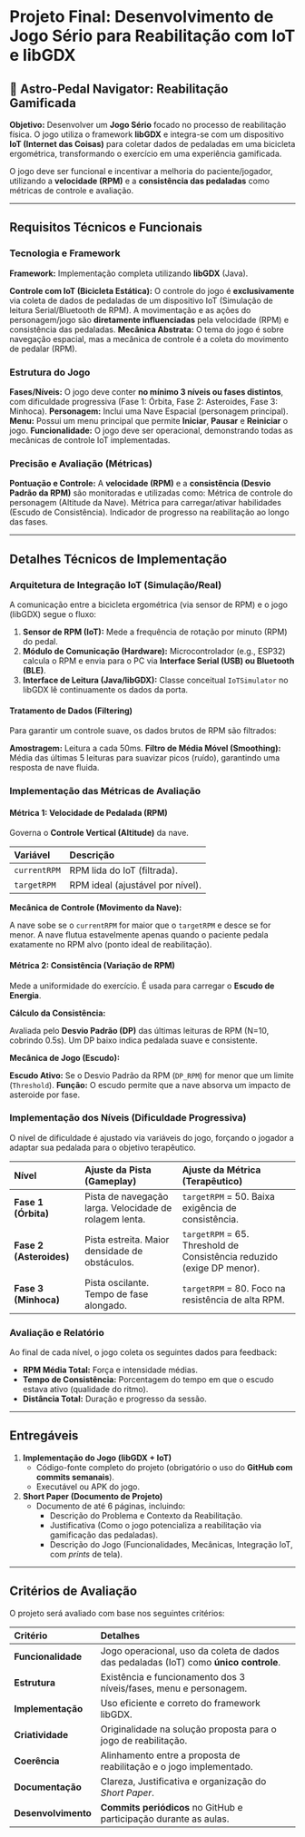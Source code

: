 # Projeto Final: Desenvolvimento de Jogo Sério para Reabilitação com IoT e libGDX

## 🚀 Astro-Pedal Navigator: Reabilitação Gamificada

**Objetivo:** Desenvolver um **Jogo Sério** focado no processo de reabilitação física. O jogo utiliza o framework **libGDX** e integra-se com um dispositivo **IoT (Internet das Coisas)** para coletar dados de pedaladas em uma bicicleta ergométrica, transformando o exercício em uma experiência gamificada.

O jogo deve ser funcional e incentivar a melhoria do paciente/jogador, utilizando a **velocidade (RPM)** e a **consistência das pedaladas** como métricas de controle e avaliação.

---

##  Requisitos Técnicos e Funcionais

### Tecnologia e Framework

**Framework:** Implementação completa utilizando **libGDX** (Java).

**Controle com IoT (Bicicleta Estática):**
     O controle do jogo é **exclusivamente** via coleta de dados de pedaladas de um dispositivo IoT (Simulação de leitura Serial/Bluetooth de RPM).
     A movimentação e as ações do personagem/jogo são **diretamente influenciadas** pela velocidade (RPM) e consistência das pedaladas.
 **Mecânica Abstrata:** O tema do jogo é sobre navegação espacial, mas a mecânica de controle é a coleta do movimento de pedalar (RPM).

### Estrutura do Jogo

**Fases/Níveis:** O jogo deve conter **no mínimo 3 níveis ou fases distintos**, com dificuldade progressiva (Fase 1: Órbita, Fase 2: Asteroides, Fase 3: Minhoca).
**Personagem:** Inclui uma Nave Espacial (personagem principal).
**Menu:** Possui um menu principal que permite **Iniciar**, **Pausar** e **Reiniciar** o jogo.
**Funcionalidade:** O jogo deve ser operacional, demonstrando todas as mecânicas de controle IoT implementadas.

### Precisão e Avaliação (Métricas)

**Pontuação e Controle:** A **velocidade (RPM)** e a **consistência (Desvio Padrão da RPM)** são monitoradas e utilizadas como:
    Métrica de controle do personagem (Altitude da Nave).
    Métrica para carregar/ativar habilidades (Escudo de Consistência).
    Indicador de progresso na reabilitação ao longo das fases.

---

##  Detalhes Técnicos de Implementação

### Arquitetura de Integração IoT (Simulação/Real)

A comunicação entre a bicicleta ergométrica (via sensor de RPM) e o jogo (libGDX) segue o fluxo:

1.  **Sensor de RPM (IoT):** Mede a frequência de rotação por minuto (RPM) do pedal.
2.  **Módulo de Comunicação (Hardware):** Microcontrolador (e.g., ESP32) calcula o RPM e envia para o PC via **Interface Serial (USB) ou Bluetooth (BLE)**.
3.  **Interface de Leitura (Java/libGDX):** Classe conceitual `IoTSimulator` no libGDX lê continuamente os dados da porta.

#### Tratamento de Dados (Filtering)

Para garantir um controle suave, os dados brutos de RPM são filtrados:

**Amostragem:** Leitura a cada 50ms.
**Filtro de Média Móvel (Smoothing):** Média das últimas 5 leituras para suavizar picos (ruído), garantindo uma resposta de nave fluida.

### Implementação das Métricas de Avaliação

#### Métrica 1: Velocidade de Pedalada (RPM)

Governa o **Controle Vertical (Altitude)** da nave.

| Variável | Descrição |
| :--- | :--- |
| `currentRPM` | RPM lida do IoT (filtrada). |
| `targetRPM` | RPM ideal (ajustável por nível). |

**Mecânica de Controle (Movimento da Nave):**

A nave sobe se o `currentRPM` for maior que o `targetRPM` e desce se for menor.
A nave flutua estavelmente apenas quando o paciente pedala exatamente no RPM alvo (ponto ideal de reabilitação).

#### Métrica 2: Consistência (Variação de RPM)

Mede a uniformidade do exercício. É usada para carregar o **Escudo de Energia**.

**Cálculo da Consistência:**

Avaliada pelo **Desvio Padrão (DP)** das últimas leituras de RPM (N=10, cobrindo 0.5s).
Um DP baixo indica pedalada suave e consistente.

**Mecânica de Jogo (Escudo):**

**Escudo Ativo:** Se o Desvio Padrão da RPM (`DP_RPM`) for menor que um limite (`Threshold`).
**Função:** O escudo permite que a nave absorva um impacto de asteroide por fase.

### Implementação dos Níveis (Dificuldade Progressiva)

O nível de dificuldade é ajustado via variáveis do jogo, forçando o jogador a adaptar sua pedalada para o objetivo terapêutico.

| Nível | Ajuste da Pista (Gameplay) | Ajuste da Métrica (Terapêutico) |
| :--- | :--- | :--- |
| **Fase 1 (Órbita)** | Pista de navegação larga. Velocidade de rolagem lenta. | `targetRPM` = 50. Baixa exigência de consistência. |
| **Fase 2 (Asteroides)** | Pista estreita. Maior densidade de obstáculos. | `targetRPM` = 65. Threshold de Consistência reduzido (exige DP menor). |
| **Fase 3 (Minhoca)** | Pista oscilante. Tempo de fase alongado. | `targetRPM` = 80. Foco na resistência de alta RPM. |

### Avaliação e Relatório

Ao final de cada nível, o jogo coleta os seguintes dados para feedback:

* **RPM Média Total:** Força e intensidade médias.
* **Tempo de Consistência:** Porcentagem do tempo em que o escudo estava ativo (qualidade do ritmo).
* **Distância Total:** Duração e progresso da sessão.

---

## Entregáveis

1.  **Implementação do Jogo (libGDX + IoT)**
    * Código-fonte completo do projeto (obrigatório o uso do **GitHub com commits semanais**).
    * Executável ou APK do jogo.
2.  **Short Paper (Documento de Projeto)**
    * Documento de até 6 páginas, incluindo:
        * Descrição do Problema e Contexto da Reabilitação.
        * Justificativa (Como o jogo potencializa a reabilitação via gamificação das pedaladas).
        * Descrição do Jogo (Funcionalidades, Mecânicas, Integração IoT, com *prints* de tela).

---

## Critérios de Avaliação

O projeto será avaliado com base nos seguintes critérios:

| Critério | Detalhes |
| :--- | :--- |
| **Funcionalidade** | Jogo operacional, uso da coleta de dados das pedaladas (IoT) como **único controle**. |
| **Estrutura** | Existência e funcionamento dos 3 níveis/fases, menu e personagem. |
| **Implementação** | Uso eficiente e correto do framework libGDX. |
| **Criatividade** | Originalidade na solução proposta para o jogo de reabilitação. |
| **Coerência** | Alinhamento entre a proposta de reabilitação e o jogo implementado. |
| **Documentação** | Clareza, Justificativa e organização do *Short Paper*. |
| **Desenvolvimento** | **Commits periódicos** no GitHub e participação durante as aulas. |
